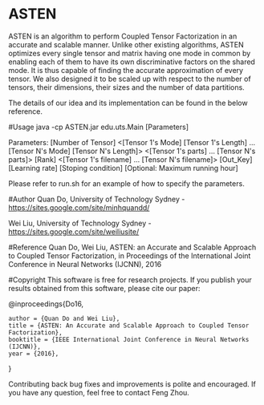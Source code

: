 # ASTEN
ASTEN is an algorithm to perform Coupled Tensor Factorization in an accurate and scalable manner. Unlike other existing algorithms, ASTEN optimizes every single tensor and matrix having one mode in common by enabling each of them to have its own discriminative factors on the shared mode. It is thus capable of finding the accurate approximation of every tensor. We also designed it to be scaled up with respect to the number of tensors, their dimensions, their sizes and the number of data partitions.

The details of our idea and its implementation can be found in the below reference. 

#Usage
java -cp ASTEN.jar edu.uts.Main [Parameters]

Parameters: [Number of Tensor] <[Tensor 1's Mode] [Tensor 1's Length] ... [Tensor N's Mode] [Tensor N's Length]> <[Tensor 1's parts] ... [Tensor N's parts]> [Rank] <[Tensor 1's filename] ... [Tensor N's filename]> [Out_Key] [Learning rate] [Stoping condition] [Optional: Maximum running hour]
  
Please refer to run.sh for an example of how to specify the parameters.

#Author
Quan Do, University of Technology Sydney - https://sites.google.com/site/minhquandd/

Wei Liu, University of Technology Sydney - https://sites.google.com/site/weiliusite/

#Reference
Quan Do, Wei Liu, ASTEN: an Accurate and Scalable Approach to Coupled Tensor Factorization, in Proceedings of the International Joint Conference in Neural Networks (IJCNN), 2016 

#Copyright
This software is free for research projects. If you publish your results obtained from this software, please cite our paper:

@inproceedings{Do16,

    author = {Quan Do and Wei Liu},
    title = {ASTEN: An Accurate and Scalable Approach to Coupled Tensor Factorization},
    booktitle = {IEEE International Joint Conference in Neural Networks (IJCNN)},
    year = {2016},

}

Contributing back bug fixes and improvements is polite and encouraged. If you have any question, feel free to contact Feng Zhou.
